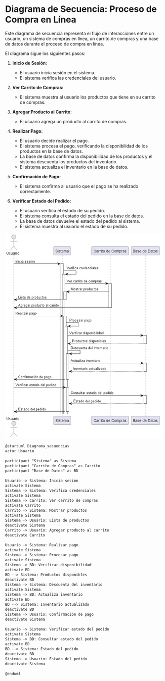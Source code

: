 # Diagrama de Secuencia: Proceso de Compra en Línea

Este diagrama de secuencia representa el flujo de interacciones entre un usuario, un sistema de compras en línea, un carrito de compras y una base de datos durante el proceso de compra en línea.

El diagrama sigue los siguientes pasos:

1. **Inicio de Sesión:**
   - El usuario inicia sesión en el sistema.
   - El sistema verifica las credenciales del usuario.

2. **Ver Carrito de Compras:**
   - El sistema muestra al usuario los productos que tiene en su carrito de compras.

3. **Agregar Producto al Carrito:**
   - El usuario agrega un producto al carrito de compras.

4. **Realizar Pago:**
   - El usuario decide realizar el pago.
   - El sistema procesa el pago, verificando la disponibilidad de los productos en la base de datos.
   - La base de datos confirma la disponibilidad de los productos y el sistema descuenta los productos del inventario.
   - El sistema actualiza el inventario en la base de datos.

5. **Confirmación de Pago:**
   - El sistema confirma al usuario que el pago se ha realizado correctamente.

6. **Verificar Estado del Pedido:**
   - El usuario verifica el estado de su pedido.
   - El sistema consulta el estado del pedido en la base de datos.
   - La base de datos devuelve el estado del pedido al sistema.
   - El sistema muestra al usuario el estado de su pedido.



![Diagrama de Secuencia](./Ejemplo.png)

``` plantuml
@startuml Diagrama_secuencias
actor Usuario

participant "Sistema" as Sistema
participant "Carrito de Compras" as Carrito
participant "Base de Datos" as BD

Usuario -> Sistema: Inicia sesión
activate Sistema
Sistema -> Sistema: Verifica credenciales
activate Sistema
Sistema -> Carrito: Ver carrito de compras
activate Carrito
Carrito -> Sistema: Mostrar productos
activate Sistema
Sistema -> Usuario: Lista de productos
deactivate Sistema
Carrito -> Usuario: Agregar producto al carrito
deactivate Carrito

Usuario -> Sistema: Realizar pago
activate Sistema
Sistema -> Sistema: Procesar pago
activate Sistema
Sistema -> BD: Verificar disponibilidad
activate BD
BD --> Sistema: Productos disponibles
deactivate BD
Sistema -> Sistema: Descuenta del inventario
activate Sistema
Sistema -> BD: Actualiza inventario
activate BD
BD --> Sistema: Inventario actualizado
deactivate BD
Sistema -> Usuario: Confirmación de pago
deactivate Sistema

Usuario -> Sistema: Verificar estado del pedido
activate Sistema
Sistema -> BD: Consultar estado del pedido
activate BD
BD --> Sistema: Estado del pedido
deactivate BD
Sistema -> Usuario: Estado del pedido
deactivate Sistema

@enduml
